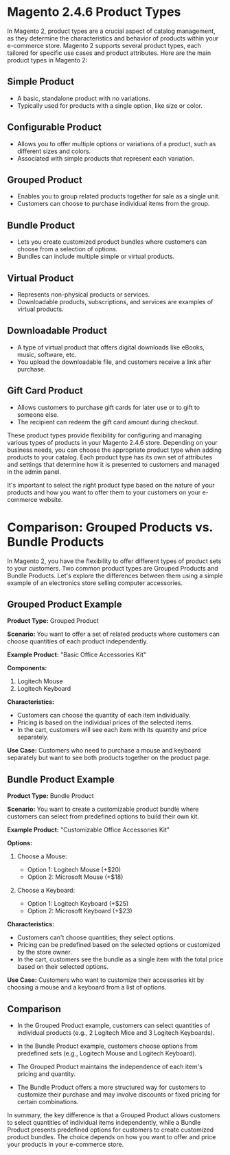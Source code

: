 # Magento 2.4.6 Product Types


In Magento 2, product types are a crucial aspect of catalog management, as they determine the characteristics and behavior of products within your e-commerce store. Magento 2 supports several product types, each tailored for specific use cases and product attributes. Here are the main product types in Magento 2:

## Simple Product

- A basic, standalone product with no variations.
- Typically used for products with a single option, like size or color.

## Configurable Product

- Allows you to offer multiple options or variations of a product, such as different sizes and colors.
- Associated with simple products that represent each variation.

## Grouped Product

- Enables you to group related products together for sale as a single unit.
- Customers can choose to purchase individual items from the group.

## Bundle Product

- Lets you create customized product bundles where customers can choose from a selection of options.
- Bundles can include multiple simple or virtual products.

## Virtual Product

- Represents non-physical products or services.
- Downloadable products, subscriptions, and services are examples of virtual products.

## Downloadable Product

- A type of virtual product that offers digital downloads like eBooks, music, software, etc.
- You upload the downloadable file, and customers receive a link after purchase.

## Gift Card Product

- Allows customers to purchase gift cards for later use or to gift to someone else.
- The recipient can redeem the gift card amount during checkout.



These product types provide flexibility for configuring and managing various types of products in your Magento 2.4.6 store. Depending on your business needs, you can choose the appropriate product type when adding products to your catalog. Each product type has its own set of attributes and settings that determine how it is presented to customers and managed in the admin panel.

It's important to select the right product type based on the nature of your products and how you want to offer them to your customers on your e-commerce website.




# Comparison: Grouped Products vs. Bundle Products

In Magento 2, you have the flexibility to offer different types of product sets to your customers. Two common product types are Grouped Products and Bundle Products. Let's explore the differences between them using a simple example of an electronics store selling computer accessories.

## Grouped Product Example

**Product Type:** Grouped Product

**Scenario:** You want to offer a set of related products where customers can choose quantities of each product independently.

**Example Product:** "Basic Office Accessories Kit"

**Components:**
1. Logitech Mouse
2. Logitech Keyboard

**Characteristics:**
- Customers can choose the quantity of each item individually.
- Pricing is based on the individual prices of the selected items.
- In the cart, customers will see each item with its quantity and price separately.

**Use Case:** Customers who need to purchase a mouse and keyboard separately but want to see both products together on the product page.

## Bundle Product Example

**Product Type:** Bundle Product

**Scenario:** You want to create a customizable product bundle where customers can select from predefined options to build their own kit.

**Example Product:** "Customizable Office Accessories Kit"

**Options:**
1. Choose a Mouse:
   - Option 1: Logitech Mouse (+$20)
   - Option 2: Microsoft Mouse (+$18)

2. Choose a Keyboard:
   - Option 1: Logitech Keyboard (+$25)
   - Option 2: Microsoft Keyboard (+$23)

**Characteristics:**
- Customers can't choose quantities; they select options.
- Pricing can be predefined based on the selected options or customized by the store owner.
- In the cart, customers see the bundle as a single item with the total price based on their selected options.

**Use Case:** Customers who want to customize their accessories kit by choosing a mouse and a keyboard from a list of options.

## Comparison

- In the Grouped Product example, customers can select quantities of individual products (e.g., 2 Logitech Mice and 3 Logitech Keyboards).
- In the Bundle Product example, customers choose options from predefined sets (e.g., Logitech Mouse and Logitech Keyboard).

- The Grouped Product maintains the independence of each item's pricing and quantity.
- The Bundle Product offers a more structured way for customers to customize their purchase and may involve discounts or fixed pricing for certain combinations.

In summary, the key difference is that a Grouped Product allows customers to select quantities of individual items independently, while a Bundle Product presents predefined options for customers to create customized product bundles. The choice depends on how you want to offer and price your products in your e-commerce store.
